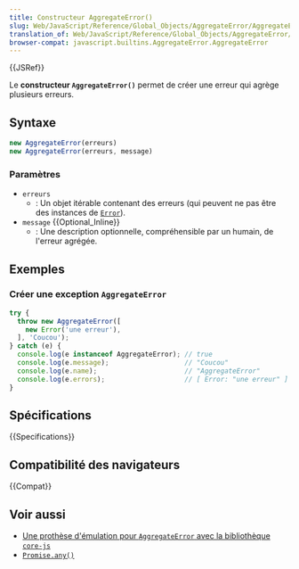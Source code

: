 ```yaml
---
title: Constructeur AggregateError()
slug: Web/JavaScript/Reference/Global_Objects/AggregateError/AggregateError
translation_of: Web/JavaScript/Reference/Global_Objects/AggregateError/AggregateError
browser-compat: javascript.builtins.AggregateError.AggregateError
---
```

{{JSRef}}

Le **constructeur `AggregateError()`** permet de créer une erreur qui agrège plusieurs erreurs.

## Syntaxe

```js
new AggregateError(erreurs)
new AggregateError(erreurs, message)
```

### Paramètres

- `erreurs`
  - : Un objet itérable contenant des erreurs (qui peuvent ne pas être des instances de [`Error`](/fr/docs/Web/JavaScript/Reference/Global_Objects/Error)).
- `message` {{Optional_Inline}}
  - : Une description optionnelle, compréhensible par un humain, de l'erreur agrégée.

## Exemples

### Créer une exception `AggregateError`

```js
try {
  throw new AggregateError([
    new Error('une erreur'),
  ], 'Coucou');
} catch (e) {
  console.log(e instanceof AggregateError); // true
  console.log(e.message);                   // "Coucou"
  console.log(e.name);                      // "AggregateError"
  console.log(e.errors);                    // [ Error: "une erreur" ]
}
```

## Spécifications

{{Specifications}}

## Compatibilité des navigateurs

{{Compat}}

## Voir aussi

- [Une prothèse d'émulation pour `AggregateError` avec la bibliothèque `core-js`](https://github.com/zloirock/core-js#ecmascript-promise)
- [`Promise.any()`](/fr/docs/Web/JavaScript/Reference/Global_Objects/Promise/any)
